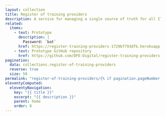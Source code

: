 ```yaml
---
layout: collection
title: Register of training providers
description: A service for managing a single source of truth for all ITT training providers
related:
  items:
    - text: Prototype
      description: |
        Password: `bat`
      href: https://register-training-providers-1729bf793dfb.herokuapp.com/
    - text: Prototype GitHub repository
      href: https://github.com/DFE-Digital/register-training-providers-prototype
pagination:
  data: collections.register-of-training-providers
  reverse: true
  size: 50
permalink: "register-of-training-providers/{% if pagination.pageNumber > 0 %}page/{{ pagination.pageNumber + 1 }}{% endif %}/"
eleventyComputed:
  eleventyNavigation:
    key: "{{ title }}"
    excerpt: "{{ description }}"
    parent: home
    order: 8
---
```

